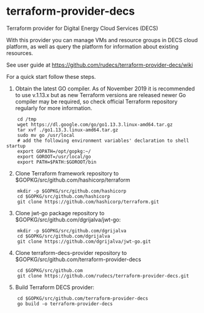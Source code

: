 # terraform-provider-decs
Terraform provider for Digital Energy Cloud Services (DECS)

With this provider you can manage VMs and resource groups in DECS cloud platform, as well as query the platform for information about existing resources.

See user guide at https://github.com/rudecs/terraform-provider-decs/wiki

For a quick start follow these steps.
1. Obtain the latest GO compiler. As of November 2019 it is recommended to use v.1.13.x but as new Terraform versions are released newer Go compiler may be required, so check official Terraform repository regularly for more information.
```
    cd /tmp
    wget https://dl.google.com/go/go1.13.3.linux-amd64.tar.gz
    tar xvf ./go1.13.3.linux-amd64.tar.gz
    sudo mv go /usr/local
    # add the following environment variables' declaration to shell startup
    export GOPATH=/opt/gopkg:~/
    export GOROOT=/usr/local/go
    export PATH=$PATH:$GOROOT/bin
```

2. Clone Terraform framework repository to $GOPKG/src/github.com/hashicorp/terraform
```
    mkdir -p $GOPKG/src/github.com/hashicorp
    cd $GOPKG/src/github.com/hashicorp
    git clone https://github.com/hashicorp/terraform.git
```

3. Clone jwt-go package repository to $GOPKG/src/github.com/dgrijalva/jwt-go:
```
    mkdir -p $GOPKG/src/github.com/dgrijalva
    cd $GOPKG/src/github.com/dgrijalva
    git clone https://github.com/dgrijalva/jwt-go.git
```

4. Clone terraform-decs-provider repository to $GOPKG/src/github.com/terraform-provider-decs
```
    cd $GOPKG/src/github.com
    git clone https://github.com/rudecs/terraform-provider-decs.git
```

5. Build Terraform DECS provider:
```
    cd $GOPKG/src/github.com/terraform-provider-decs
    go build -o terraform-provider-decs
```